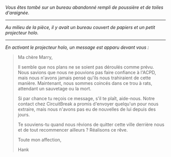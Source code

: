 _Vous êtes tombé sur un bureau abandonné rempli de poussière et de toiles d'araignée._

---

_Au milieu de la pièce, il y avait un bureau couvert de papiers et un petit projecteur holo._

---

_En activant le projecteur holo, un message est apparu devant vous :_

> Ma chère Marry,
>
> Il semble que nos plans ne se soient pas déroulés comme prévu. Nous savions que nous ne pouvions pas faire confiance à l'ACPD, mais nous n'avons jamais pensé qu'ils nous trahiraient de cette manière. Maintenant, nous sommes coincés dans ce trou à rats, attendant un sauvetage ou la mort.
>
> Si par chance tu reçois ce message, s'il te plaît, aide-nous. Notre contact chez CircuitBreak a promis d'envoyer quelqu'un pour nous extraire, mais nous n'avons pas eu de nouvelles de lui depuis des jours.
>
> Te souviens-tu quand nous rêvions de quitter cette ville derrière nous et de tout recommencer ailleurs ? Réalisons ce rêve.
>
> Toute mon affection,
>
> Hank
